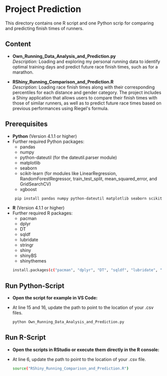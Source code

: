 # Project Prediction

This directory contains one R script and one Python scrip for comparing and predicting finish times of runners.

## Content

- **Own_Running_Data_Analysis_and_Prediction.py**  
  *Description:* Loading and exploring my personal running data to identify optimal training days and predict future race finish times, such as for a marathon.

- **RShiny_Running_Comparison_and_Prediction.R**  
  *Description:* Loading race finish times along with their corresponding percentiles for each distance and gender category. The project includes a Shiny application that allows users to compare their finish times with those of similar runners, as well as to predict future race times based on previous performances using Riegel's formula.

## Prerequisites

- **Python** (Version 4.1.1 or higher)  
- Further required Python packages:
  - pandas
  - numpy
  - python-dateutil (for the dateutil.parser module)
  - matplotlib
  - seaborn
  - scikit-learn (for modules like LinearRegression, RandomForestRegressor, train_test_split, mean_squared_error, and GridSearchCV)
  - xgboost
  ```bash
   pip install pandas numpy python-dateutil matplotlib seaborn scikit-learn xgboost

- **R** (Version 4.1.1 or higher)  
- Further required R packages: 
  - pacman
  - dplyr
  - DT
  - sqldf
  - lubridate
  - stringr
  - shiny
  - shinyBS
  - shinythemes
  ```bash
  install.packages(c("pacman", "dplyr", "DT", "sqldf", "lubridate", "stringr", "shiny", "shinyBS", "shinythemes"))

## Run Python-Script

- **Open the script for example in VS Code:**
- At line 15 and 16, update the path to point to the location of your .csv files.

    ```bash
   python Own_Running_Data_Analysis_and_Prediction.py

## Run R-Script

- **Open the scripts in RStudio or execute them directly in the R console:**
- At line 6, update the path to point to the location of your .csv file. 

    ```bash
   source("RShiny_Running_Comparison_and_Prediction.R")
